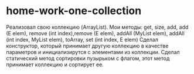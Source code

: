 # home-work-one-collection

Реализовал свою коллекцию (ArrayList). 
Мои методы: get, size, add, add (E elem), remove (int index),remove (E elem), 
addAll (MyList elem), addAll (int index, MyList elem), toArray, set (int index, E elem)
Cделал конструктор, который принимает другую коллекцию в качестве параметров и инициализирутся 
с элементами из коллекции. 
Сделал статический метод сортировки пузырьком с флагом, этот метод принимает коллекцию и сортирует ее. 

